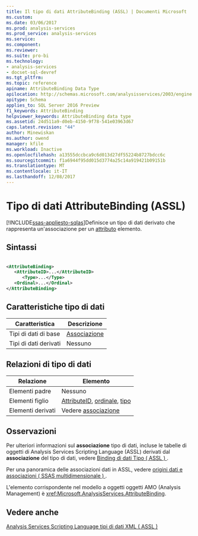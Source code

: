 ```yaml
---
title: Il tipo di dati AttributeBinding (ASSL) | Documenti Microsoft
ms.custom: 
ms.date: 03/06/2017
ms.prod: analysis-services
ms.prod_service: analysis-services
ms.service: 
ms.component: 
ms.reviewer: 
ms.suite: pro-bi
ms.technology:
- analysis-services
- docset-sql-devref
ms.tgt_pltfrm: 
ms.topic: reference
apiname: AttributeBinding Data Type
apilocation: http://schemas.microsoft.com/analysisservices/2003/engine
apitype: Schema
applies_to: SQL Server 2016 Preview
f1_keywords: AttributeBinding
helpviewer_keywords: AttributeBinding data type
ms.assetid: 24d511a9-d0eb-4150-9f78-541e03963d67
caps.latest.revision: "44"
author: Minewiskan
ms.author: owend
manager: kfile
ms.workload: Inactive
ms.openlocfilehash: a13555dccbca9c6d013d27df55224b8727bdcc6c
ms.sourcegitcommit: f1a6944f95dd015d3774a25c14a919421b09151b
ms.translationtype: MT
ms.contentlocale: it-IT
ms.lasthandoff: 12/08/2017
---
```

# <a name="attributebinding-data-type-assl"></a>Tipo di dati AttributeBinding (ASSL)
[!INCLUDE[ssas-appliesto-sqlas](../../../includes/ssas-appliesto-sqlas.md)]Definisce un tipo di dati derivato che rappresenta un'associazione per un [attributo](../../../analysis-services/scripting/objects/attribute-element-assl.md) elemento.  
  
## <a name="syntax"></a>Sintassi  
  
```xml  
  
<AttributeBinding>  
   <AttributeID>...</AttributeID>  
      <Type>...</Type>  
   <Ordinal>...</Ordinal>  
</AttributeBinding>  
```  
  
## <a name="data-type-characteristics"></a>Caratteristiche tipo di dati  
  
|Caratteristica|Descrizione|  
|--------------------|-----------------|  
|Tipi di dati di base|[Associazione](../../../analysis-services/scripting/data-type/binding-data-type-assl.md)|  
|Tipi di dati derivati|Nessuno|  
  
## <a name="data-type-relationships"></a>Relazioni di tipo di dati  
  
|Relazione|Elemento|  
|------------------|-------------|  
|Elementi padre|Nessuno|  
|Elementi figlio|[AttributeID](../../../analysis-services/scripting/properties/attributeid-element-assl.md), [ordinale](../../../analysis-services/scripting/properties/ordinal-element-assl.md), [tipo](../../../analysis-services/scripting/properties/type-element-binding-assl.md)|  
|Elementi derivati|Vedere [associazione](../../../analysis-services/scripting/data-type/binding-data-type-assl.md)|  
  
## <a name="remarks"></a>Osservazioni  
 Per ulteriori informazioni sul **associazione** tipo di dati, incluse le tabelle di oggetti di Analysis Services Scripting Language (ASSL) derivati dal **associazione** del tipo di dati, vedere [Binding di dati Tipo &#40; ASSL &#41; ](../../../analysis-services/scripting/data-type/binding-data-type-assl.md).  
  
 Per una panoramica delle associazioni dati in ASSL, vedere [origini dati e associazioni &#40; SSAS multidimensionale &#41; ](../../../analysis-services/multidimensional-models/data-sources-and-bindings-ssas-multidimensional.md).  
  
 L'elemento corrispondente nel modello a oggetti oggetti AMO (Analysis Management) è <xref:Microsoft.AnalysisServices.AttributeBinding>.  
  
## <a name="see-also"></a>Vedere anche  
 [Analysis Services Scripting Language tipi di dati XML &#40; ASSL &#41;](../../../analysis-services/scripting/data-type/analysis-services-scripting-language-xml-data-types-assl.md)  
  
  

